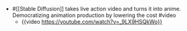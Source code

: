 - #[[Stable Diffusion]] takes live action video and turns it into anime. Democratizing animation production by lowering the cost #video
	- {{video https://youtube.com/watch?v=_9LX9HSQkWo}}